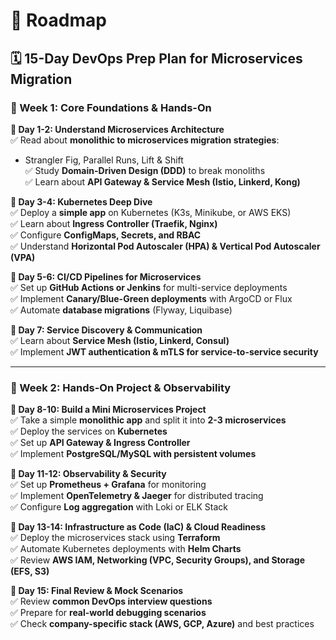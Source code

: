 # 📜 Roadmap

## **🗓️ 15-Day DevOps Prep Plan for Microservices Migration**  

### **🔹 Week 1: Core Foundations & Hands-On**  
**📅 Day 1-2: Understand Microservices Architecture**  
✅ Read about **monolithic to microservices migration strategies**:  
- Strangler Fig, Parallel Runs, Lift & Shift  
✅ Study **Domain-Driven Design (DDD)** to break monoliths  
✅ Learn about **API Gateway & Service Mesh (Istio, Linkerd, Kong)**  

**📅 Day 3-4: Kubernetes Deep Dive**  
✅ Deploy a **simple app** on Kubernetes (K3s, Minikube, or AWS EKS)  
✅ Learn about **Ingress Controller (Traefik, Nginx)**  
✅ Configure **ConfigMaps, Secrets, and RBAC**  
✅ Understand **Horizontal Pod Autoscaler (HPA) & Vertical Pod Autoscaler (VPA)**  

**📅 Day 5-6: CI/CD Pipelines for Microservices**  
✅ Set up **GitHub Actions or Jenkins** for multi-service deployments  
✅ Implement **Canary/Blue-Green deployments** with ArgoCD or Flux  
✅ Automate **database migrations** (Flyway, Liquibase)  

**📅 Day 7: Service Discovery & Communication**  
✅ Learn about **Service Mesh (Istio, Linkerd, Consul)**  
✅ Implement **JWT authentication & mTLS for service-to-service security**  

---

### **🔹 Week 2: Hands-On Project & Observability**  
**📅 Day 8-10: Build a Mini Microservices Project**  
✅ Take a simple **monolithic app** and split it into **2-3 microservices**  
✅ Deploy the services on **Kubernetes**  
✅ Set up **API Gateway & Ingress Controller**  
✅ Implement **PostgreSQL/MySQL with persistent volumes**  

**📅 Day 11-12: Observability & Security**  
✅ Set up **Prometheus + Grafana** for monitoring  
✅ Implement **OpenTelemetry & Jaeger** for distributed tracing  
✅ Configure **Log aggregation** with Loki or ELK Stack  

**📅 Day 13-14: Infrastructure as Code (IaC) & Cloud Readiness**  
✅ Deploy the microservices stack using **Terraform**  
✅ Automate Kubernetes deployments with **Helm Charts**  
✅ Review **AWS IAM, Networking (VPC, Security Groups), and Storage (EFS, S3)**  

**📅 Day 15: Final Review & Mock Scenarios**  
✅ Review **common DevOps interview questions**  
✅ Prepare for **real-world debugging scenarios**  
✅ Check **company-specific stack (AWS, GCP, Azure)** and best practices  
